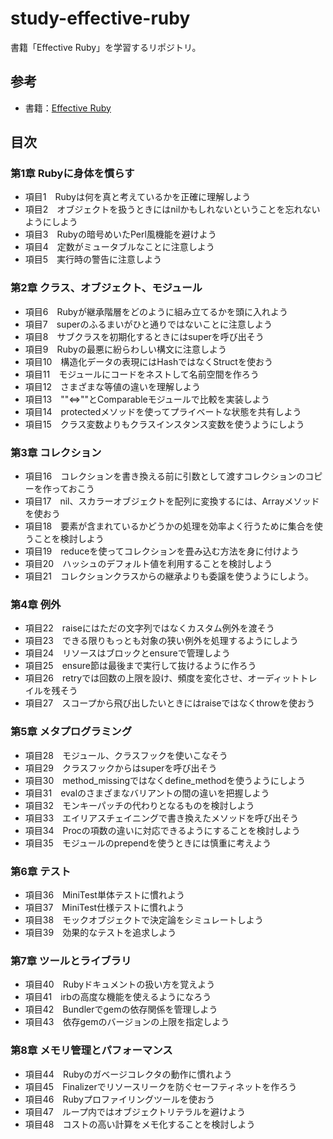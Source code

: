 # study-effective-ruby
書籍「Effective Ruby」を学習するリポジトリ。

## 参考
* 書籍：[Effective Ruby](http://amzn.to/2Bpon4G)

## 目次
### 第1章 Rubyに身体を慣らす
* 項目1　Rubyは何を真と考えているかを正確に理解しよう
* 項目2　オブジェクトを扱うときにはnilかもしれないということを忘れないようにしよう
* 項目3　Rubyの暗号めいたPerl風機能を避けよう
* 項目4　定数がミュータブルなことに注意しよう
* 項目5　実行時の警告に注意しよう

### 第2章 クラス、オブジェクト、モジュール
* 項目6　Rubyが継承階層をどのように組み立てるかを頭に入れよう
* 項目7　superのふるまいがひと通りではないことに注意しよう
* 項目8　サブクラスを初期化するときにはsuperを呼び出そう
* 項目9　Rubyの最悪に紛らわしい構文に注意しよう
* 項目10　構造化データの表現にはHashではなくStructを使おう
* 項目11　モジュールにコードをネストして名前空間を作ろう
* 項目12　さまざまな等値の違いを理解しよう
* 項目13　""<=>""とComparableモジュールで比較を実装しよう
* 項目14　protectedメソッドを使ってプライベートな状態を共有しよう
* 項目15　クラス変数よりもクラスインスタンス変数を使うようにしよう

### 第3章 コレクション
* 項目16　コレクションを書き換える前に引数として渡すコレクションのコピーを作っておこう
* 項目17　nil、スカラーオブジェクトを配列に変換するには、Arrayメソッドを使おう
* 項目18　要素が含まれているかどうかの処理を効率よく行うために集合を使うことを検討しよう
* 項目19　reduceを使ってコレクションを畳み込む方法を身に付けよう
* 項目20　ハッシュのデフォルト値を利用することを検討しよう
* 項目21　コレクションクラスからの継承よりも委譲を使うようにしよう。

### 第4章 例外
* 項目22　raiseにはただの文字列ではなくカスタム例外を渡そう
* 項目23　できる限りもっとも対象の狭い例外を処理するようにしよう
* 項目24　リソースはブロックとensureで管理しよう
* 項目25　ensure節は最後まで実行して抜けるように作ろう
* 項目26　retryでは回数の上限を設け、頻度を変化させ、オーディットトレイルを残そう
* 項目27　スコープから飛び出したいときにはraiseではなくthrowを使おう

### 第5章 メタプログラミング
* 項目28　モジュール、クラスフックを使いこなそう
* 項目29　クラスフックからはsuperを呼び出そう
* 項目30　method_missingではなくdefine_methodを使うようにしよう
* 項目31　evalのさまざまなバリアントの間の違いを把握しよう
* 項目32　モンキーパッチの代わりとなるものを検討しよう
* 項目33　エイリアスチェイニングで書き換えたメソッドを呼び出そう
* 項目34　Procの項数の違いに対応できるようにすることを検討しよう
* 項目35　モジュールのprependを使うときには慎重に考えよう

### 第6章 テスト
* 項目36　MiniTest単体テストに慣れよう
* 項目37　MiniTest仕様テストに慣れよう
* 項目38　モックオブジェクトで決定論をシミュレートしよう
* 項目39　効果的なテストを追求しよう

### 第7章 ツールとライブラリ
* 項目40　Rubyドキュメントの扱い方を覚えよう
* 項目41　irbの高度な機能を使えるようになろう
* 項目42　Bundlerでgemの依存関係を管理しよう
* 項目43　依存gemのバージョンの上限を指定しよう

### 第8章 メモリ管理とパフォーマンス
* 項目44　Rubyのガベージコレクタの動作に慣れよう
* 項目45　Finalizerでリソースリークを防ぐセーフティネットを作ろう
* 項目46　Rubyプロファイリングツールを使おう
* 項目47　ループ内ではオブジェクトリテラルを避けよう
* 項目48　コストの高い計算をメモ化することを検討しよう
